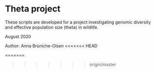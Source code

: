 # Theta project
These scripts are developed for a project investigating genomic diversity and effective population size (theta) in wildlife.

August 2020

Author: Anna Brüniche-Olsen
<<<<<<< HEAD


=======
>>>>>>> origin/master
